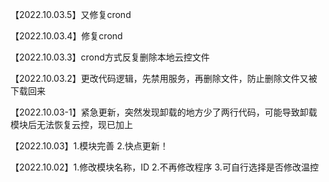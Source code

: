 【2022.10.03.5】又修复crond

【2022.10.03.4】修复crond

【2022.10.03.3】crond方式反复删除本地云控文件

【2022.10.03.2】更改代码逻辑，先禁用服务，再删除文件，防止删除文件又被下载回来

【2022.10.03-1】紧急更新，突然发现卸载的地方少了两行代码，可能导致卸载模块后无法恢复云控，现已加上

【2022.10.03】1.模块完善 2.快点更新！

【2022.10.02】1.修改模块名称，ID 2.不再修改程序 3.可自行选择是否修改温控
